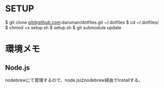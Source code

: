 
# SETUP
$ git clone git@github.com:daruman/dotfiles.git ~/.dotfiles
$ cd ~/.dotfiles/
$ chmod +x setup.sh
$ setup.sh
$ git submodule update


# 環境メモ


## Node.js
nodebrewにて管理するので、node.jsはnodebrew経由でInstallする。




